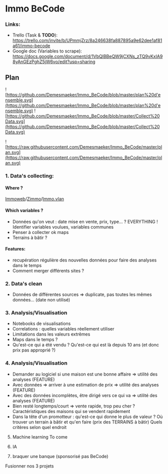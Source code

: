 # Immo BeCode

### Links:
 - Trello (Task & **TODO**): https://trello.com/invite/b/UPmmjZrz/8a246638fa887895a9e62dee1af81a61/immo-becode
 - Google doc (Variables to scrape):  https://docs.google.com/document/d/1VbQlBBeQW9jCXNs_zTQ9vKxIA98yAnGEzPghZ5jW6vo/edit?usp=sharing

## Plan
![https://github.com/Demesmaeker/Immo_BeCode/blob/master/plan%20d'ensemble.svg](https://github.com/Demesmaeker/Immo_BeCode/blob/master/plan%20d'ensemble.svg)
![https://github.com/Demesmaeker/Immo_BeCode/blob/master/Collect%20Data.svg](https://github.com/Demesmaeker/Immo_BeCode/blob/master/Collect%20Data.svg)

![https://raw.githubusercontent.com/Demesmaeker/Immo_BeCode/master/plan.svg](https://raw.githubusercontent.com/Demesmaeker/Immo_BeCode/master/plan.svg)

### 1. Data's collecting:

  #### Where ?
  [Immoweb](https://www.immoweb.be/fr)/[Zimmo](https://www.zimmo.be/fr/)/[Immo.vlan](https://immo.vlan.be/fr)
  
  #### Which variables ?
  * Données qu'on veut : date mise en vente, prix, type... ? EVERYTHING ! Identifier variables voulues, variables communes
  * Penser à collecter ok maps
  * Terrains à bâtir ?
  
  #### Features:
  * recupération régulière des nouvelles données pour faire des analyses dans le temps
  * Comment merger différents sites ?

### 2.  Data's clean
  - Données de différentes sources => duplicate, pas toutes les mêmes données... (date non utilisé)
  
### 3.  Analysis/Visualisation
  - Notebooks de visualisations
  - Correlations : quelles variables réellement utiliser
  - Limitations dans les valeurs extrêmes
  - Maps dans le temps ?
  - Qu'est-ce qui a été vendu ? Qu'est-ce qui est là depuis 10 ans (et donc prix pas approprié ?)
  
### 4.  Analysis/Visualisation
  - Demander au logiciel si une maison est une bonne affaire  => utilité des analyses (FEATURE)
  - Avec données => arriver à une estimation de prix          => utilité des analyses (FEATURE)
  - Avec des données incomplètes, être dirigé vers ce qui va  => utilité des analyses (FEATURE)
  - Bien resté longtemps/court => vente rapide, trop peu cher ? Caractéristiques des maisons qui se vendent rapidement
  - Dans la tête d'un promotteur : qu'est-ce qui donne le plus de valeur ? Où trouver un terrain à bâtir et qu'en faire (prix des TERRAINS à bâtir) Quels critères selon quel endroit


5) Machine learning
To come


6) IA

7) braquer une banque (sponsorisé pas BeCode)



Fusionner nos 3 projets
